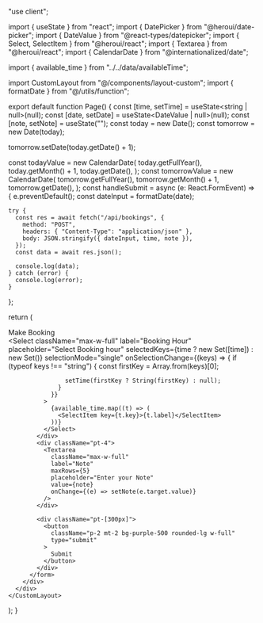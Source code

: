 "use client";

import { useState } from "react";
import { DatePicker } from "@heroui/date-picker";
import { DateValue } from "@react-types/datepicker";
import { Select, SelectItem } from "@heroui/react";
import { Textarea } from "@heroui/react";
import { CalendarDate } from "@internationalized/date";

import { available_time } from "../../data/availableTime";

import CustomLayout from "@/components/layout-custom";
import { formatDate } from "@/utils/function";

export default function Page() {
  const [time, setTime] = useState<string | null>(null);
  const [date, setDate] = useState<DateValue | null>(null);
  const [note, setNote] = useState("");
  const today = new Date();
  const tomorrow = new Date(today);

  tomorrow.setDate(today.getDate() + 1);

  const todayValue = new CalendarDate(
    today.getFullYear(),
    today.getMonth() + 1,
    today.getDate(),
  );
  const tomorrowValue = new CalendarDate(
    tomorrow.getFullYear(),
    tomorrow.getMonth() + 1,
    tomorrow.getDate(),
  );
  const handleSubmit = async (e: React.FormEvent) => {
    e.preventDefault();
    const dateInput = formatDate(date);

    try {
      const res = await fetch("/api/bookings", {
        method: "POST",
        headers: { "Content-Type": "application/json" },
        body: JSON.stringify({ dateInput, time, note }),
      });
      const data = await res.json();

      console.log(data);
    } catch (error) {
      console.log(error);
    }
  };

  return (
    <CustomLayout>
      <div className="my-8  flex justify-center ">
        <div className="bg-white border-1 border-gray-purple p-5 rounded-lg shadow-fuchsia-200 shadow-lg">
          <div className="text-[20px] text-purple-500 px-2 py-[20px]">
            Make Booking
          </div>
          <form className="w-[400px]" onSubmit={handleSubmit}>
            <div className="pt-4">
              <DatePicker
                className="max-w-full"
                label="Booking date"
                minValue={todayValue}
                value={date}
                onChange={setDate}
              />
            </div>
            <div className="pt-4">
              <Select
                className="max-w-full"
                label="Booking Hour"
                placeholder="Select Booking hour"
                selectedKeys={time ? new Set([time]) : new Set()}
                selectionMode="single"
                onSelectionChange={(keys) => {
                  if (typeof keys !== "string") {
                    const firstKey = Array.from(keys)[0];

                    setTime(firstKey ? String(firstKey) : null);
                  }
                }}
              >
                {available_time.map((t) => (
                  <SelectItem key={t.key}>{t.label}</SelectItem>
                ))}
              </Select>
            </div>
            <div className="pt-4">
              <Textarea
                className="max-w-full"
                label="Note"
                maxRows={5}
                placeholder="Enter your Note"
                value={note}
                onChange={(e) => setNote(e.target.value)}
              />
            </div>

            <div className="pt-[300px]">
              <button
                className="p-2 mt-2 bg-purple-500 rounded-lg w-full"
                type="submit"
              >
                Submit
              </button>
            </div>
          </form>
        </div>
      </div>
    </CustomLayout>
  );
}
